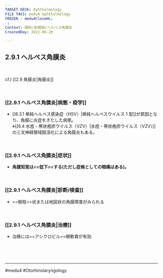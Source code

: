 ```yaml
---
TARGET DECK: Ophthalmology
FILE TAGS: medu4 Ophthalmology
FROZEN - medu4ClozeHL:
 : 
Context: 眼科/前眼部/ヘルペス角膜炎
CreatedDay: 2022-06-28

---
```


## 2.9.1 ヘルペス角膜炎

<br>

cf.) [[2.9 角膜炎|角膜炎]]


<br>

### [[2.9.1 ヘルペス角膜炎|病態・疫学]]
* [[6.3.1 単純ヘルペス感染症〈HSV〉|単純ヘルペスウイルス 1 型]]が原因となり、角膜に炎症をきたした病態。  
※[[6.4 水痘・帯状疱疹ウイルス〈VZV〉|水痘・帯状疱疹ウイルス〈VZV〉]]の三叉神経領域賦活化による角膜炎もある。

<br>

### [[2.9.1 ヘルペス角膜炎|症状]]
* **角膜知覚は==低下==する(ただし症候としての眼痛はある)。**
 
<!--ID: 1656411226866-->


<br>

### [[2.9.1 ヘルペス角膜炎|診断/検査]]
* ==樹枝==状または地図状の角膜障害がみられる
<!--ID: 1656411227116-->


<br>

### [[2.9.1 ヘルペス角膜炎|治療]]
* 治療には==アシクロビル==眼軟膏が有効
<!--ID: 1656411227356-->





<br><br><br>

---
#medu4 #Otorhinolaryngology 